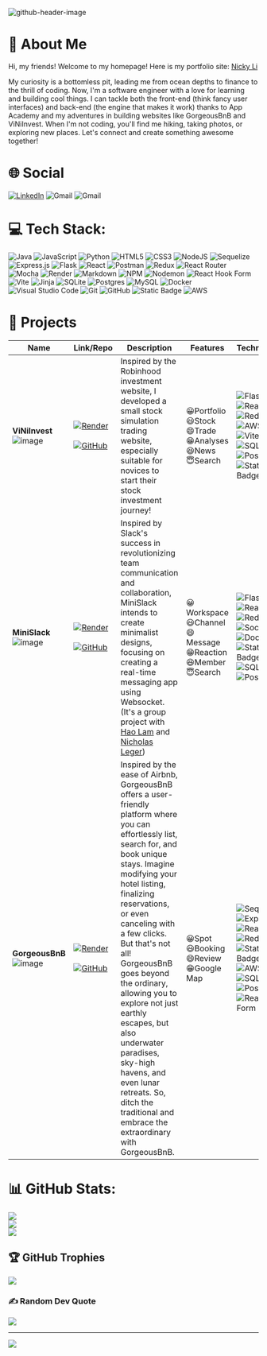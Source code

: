 ![github-header-image](https://github.com/NickyViNi/NickyViNi/assets/143028175/300d6b58-e137-45ed-a630-db1520f1d677)

# 💫 About Me
Hi, my friends! Welcome to my homepage! Here is my portfolio site: [Nicky Li](https://nickyvini.github.io/)

My curiosity is a bottomless pit, leading me from ocean depths to finance to the thrill of coding. Now, I'm a software engineer with a love for learning and building cool things.  I can tackle both the front-end (think fancy user interfaces) and back-end (the engine that makes it work) thanks to App Academy and my adventures in building websites like GorgeousBnB and ViNiInvest. When I'm not coding, you'll find me hiking, taking photos, or exploring new places. Let's connect and create something awesome together!

# 🌐 Social
[![LinkedIn](https://img.shields.io/badge/linkedin-%230077B5.svg?logo=linkedin&logoColor=white)](https://www.linkedin.com/in/nicky-li/)
![Gmail](https://img.shields.io/badge/Gmail-D14836?logo=gmail&logoColor=white)
![Gmail](https://img.shields.io/badge/happylemonlcm@gmail.com-gray?logoColor=white)

# 💻 Tech Stack:
![Java](https://img.shields.io/badge/java-%23ED8B00.svg?logo=openjdk&logoColor=white)
![JavaScript](https://img.shields.io/badge/javascript-%23323330.svg?logo=javascript&logoColor=%23F7DF1E)
![Python](https://img.shields.io/badge/python-3670A0?logo=python&logoColor=ffdd54)
![HTML5](https://img.shields.io/badge/html5-%23E34F26.svg?logo=html5&logoColor=white)
![CSS3](https://img.shields.io/badge/css3-%231572B6.svg?logo=css3&logoColor=white)
![NodeJS](https://img.shields.io/badge/node.js-6DA55F?logo=node.js&logoColor=white)
![Sequelize](https://img.shields.io/badge/Sequelize-52B0E7?logo=Sequelize&logoColor=white)
![Express.js](https://img.shields.io/badge/express.js-%23404d59.svg?logo=express&logoColor=%2361DAFB)
![Flask](https://img.shields.io/badge/flask-%23000.svg?logo=flask&logoColor=white)
![React](https://img.shields.io/badge/react-%2320232a.svg?logo=react&logoColor=%2361DAFB)
![Postman](https://img.shields.io/badge/Postman-FF6C37?logo=postman&logoColor=white)
![Redux](https://img.shields.io/badge/redux-%23593d88.svg?logo=redux&logoColor=white)
![React Router](https://img.shields.io/badge/React_Router-CA4245?logo=react-router&logoColor=white)
![Mocha](https://img.shields.io/badge/-mocha-%238D6748?logo=mocha&logoColor=white)
![Render](https://img.shields.io/badge/Render-%46E3B7.svg?logo=render&logoColor=white)
![Markdown](https://img.shields.io/badge/markdown-%23000000.svg?style=for-the-badge&logo=markdown&logoColor=white)
![NPM](https://img.shields.io/badge/NPM-%23CB3837.svg?logo=npm&logoColor=white)
![Nodemon](https://img.shields.io/badge/NODEMON-%23323330.svg?logo=nodemon&logoColor=%BBDEAD)
![React Hook Form](https://img.shields.io/badge/React%20Hook%20Form-%23EC5990.svg?logo=reacthookform&logoColor=white)
![Vite](https://img.shields.io/badge/vite-%23646CFF.svg?logo=vite&logoColor=white)
![Jinja](https://img.shields.io/badge/jinja-white.svg?logo=jinja&logoColor=black)
![SQLite](https://img.shields.io/badge/sqlite-%2307405e.svg?logo=sqlite&logoColor=white)
![Postgres](https://img.shields.io/badge/postgres-%23316192.svg?logo=postgresql&logoColor=white)
![MySQL](https://img.shields.io/badge/mysql-4479A1.svg?logo=mysql&logoColor=white)
![Docker](https://img.shields.io/badge/docker-%230db7ed.svg?logo=docker&logoColor=white)
![Visual Studio Code](https://img.shields.io/badge/Visual%20Studio%20Code-0078d7.svg?logo=visual-studio-code&logoColor=white)
![Git](https://img.shields.io/badge/git-%23F05033.svg?logo=git&logoColor=white)
![GitHub](https://img.shields.io/badge/github-%23121011.svg?logo=github&logoColor=white)
![Static Badge](https://img.shields.io/badge/Google%20Map%20API-white?logo=google%20maps&logoColor=green)
![AWS](https://img.shields.io/badge/AWS-%23FF9900.svg?logo=amazon-aws&logoColor=white)

# 💎 Projects

| Name | Link/Repo |Description | Features | Technologies |
|---------|-------|-------------|----------|--------------|
| **ViNiInvest** <br> ![image](./images/viniinvest.gif) | [![Render](https://img.shields.io/badge/Render-%46E3B7.svg?logo=render&logoColor=white)](https://viniinvest.onrender.com) <br><br> [![GitHub](https://img.shields.io/badge/github-%23121011.svg?logo=github&logoColor=white)](https://github.com/NickyViNi/ViNiInvest) | Inspired by the Robinhood investment website, I developed a small stock simulation trading website, especially suitable for novices to start their stock investment journey! | 😀Portfolio<br> 😃Stock<br> 😄Trade<br> 😁Analyses<br>😆News<br>😇Search | ![Flask](https://img.shields.io/badge/flask-%23000.svg?logo=flask&logoColor=white) <br> ![React](https://img.shields.io/badge/react-%2320232a.svg?logo=react&logoColor=%2361DAFB) <br> ![Redux](https://img.shields.io/badge/redux-%23593d88.svg?logo=redux&logoColor=white) <br> ![AWS](https://img.shields.io/badge/AWS-%23FF9900.svg?logo=amazon-aws&logoColor=white) <br> ![Vite](https://img.shields.io/badge/vite-%23646CFF.svg?logo=vite&logoColor=white) <br> ![SQLite](https://img.shields.io/badge/sqlite-%2307405e.svg?logo=sqlite&logoColor=white) <br> ![Postgres](https://img.shields.io/badge/postgres-%23316192.svg?logo=postgresql&logoColor=white) <br> ![Static Badge](https://img.shields.io/badge/SQLAlchemy-white?logo=sqlalchemy&logoColor=blue) <br>  |
| **MiniSlack** <br> ![image](./images/minislack.gif) | [![Render](https://img.shields.io/badge/Render-%46E3B7.svg?logo=render&logoColor=white)](https://minislack.onrender.com/) <br><br> [![GitHub](https://img.shields.io/badge/github-%23121011.svg?logo=github&logoColor=white)](https://github.com/NickyViNi/MiniSlack) | Inspired by Slack's success in revolutionizing team communication and collaboration, MiniSlack intends to create minimalist designs, focusing on creating a real-time messaging app using Websocket. <br>(It's a group project with [Hao Lam](https://github.com/haolam05) and [Nicholas Leger](https://github.com/leg-git-555)) | 😀Workspace <br> 😃Channel <br> 😄Message <br> 😁Reaction <br> 😆Member <br> 😇Search |![Flask](https://img.shields.io/badge/flask-%23000.svg?logo=flask&logoColor=white) <br> ![React](https://img.shields.io/badge/react-%2320232a.svg?logo=react&logoColor=%2361DAFB) <br> ![Redux](https://img.shields.io/badge/redux-%23593d88.svg?logo=redux&logoColor=white) <br> ![Socket.io](https://img.shields.io/badge/Socket.io-black?logo=socket.io&badgeColor=010101) <br> ![Docker](https://img.shields.io/badge/docker-%230db7ed.svg?logo=docker&logoColor=white) <br> ![Static Badge](https://img.shields.io/badge/SQLAlchemy-white?logo=sqlalchemy&logoColor=blue) <br> ![SQLite](https://img.shields.io/badge/sqlite-%2307405e.svg?logo=sqlite&logoColor=white) <br> ![Postgres](https://img.shields.io/badge/postgres-%23316192.svg?logo=postgresql&logoColor=white) <br> |
| **GorgeousBnB** <br> ![image](./images/bnb.gif) | [![Render](https://img.shields.io/badge/Render-%46E3B7.svg?logo=render&logoColor=white)](https://gorgeousbnb-project.onrender.com/) <br><br> [![GitHub](https://img.shields.io/badge/github-%23121011.svg?logo=github&logoColor=white)](https://github.com/NickyViNi/GorgeousBnB) | Inspired by the ease of Airbnb, GorgeousBnB offers a user-friendly platform where you can effortlessly list, search for, and book unique stays.  Imagine modifying your hotel listing, finalizing reservations, or even canceling with a few clicks. But that's not all! GorgeousBnB goes beyond the ordinary, allowing you to explore not just earthly escapes, but also underwater paradises, sky-high havens, and even lunar retreats.  So, ditch the traditional and embrace the extraordinary with GorgeousBnB. | 😀Spot <br> 😃Booking <br> 😄Review <br> 😁Google Map | ![Sequelize](https://img.shields.io/badge/Sequelize-52B0E7?logo=Sequelize&logoColor=white) <br> ![Express.js](https://img.shields.io/badge/express.js-%23404d59.svg?logo=express&logoColor=%2361DAFB) <br> ![React](https://img.shields.io/badge/react-%2320232a.svg?logo=react&logoColor=%2361DAFB) <br> ![Redux](https://img.shields.io/badge/redux-%23593d88.svg?logo=redux&logoColor=white) <br> ![Static Badge](https://img.shields.io/badge/Google%20Map%20API-white?logo=google%20maps&logoColor=green) <br> ![AWS](https://img.shields.io/badge/AWS-%23FF9900.svg?logo=amazon-aws&logoColor=white) <br> ![SQLite](https://img.shields.io/badge/sqlite-%2307405e.svg?logo=sqlite&logoColor=white) <br> ![Postgres](https://img.shields.io/badge/postgres-%23316192.svg?logo=postgresql&logoColor=white) <br> ![React Hook Form](https://img.shields.io/badge/React%20Hook%20Form-%23EC5990.svg?logo=reacthookform&logoColor=white) <br> |


# 📊 GitHub Stats:
![](https://github-readme-stats.vercel.app/api?username=NickyViNi&theme=dark&hide_border=false&include_all_commits=false&count_private=false)<br/>
![](https://github-readme-streak-stats.herokuapp.com/?user=NickyViNi&theme=dark&hide_border=false)<br/>
![](https://github-readme-stats.vercel.app/api/top-langs/?username=NickyViNi&theme=dark&hide_border=false&include_all_commits=true&count_private=true&layout=compact)

## 🏆 GitHub Trophies
![](https://github-profile-trophy.vercel.app/?username=NickyViNi&theme=radical&no-frame=false&no-bg=true&margin-w=4)

### ✍️ Random Dev Quote
![](https://quotes-github-readme.vercel.app/api?type=horizontal&theme=radical)

<!--### 🔝 Top Contributed Repo
![](https://github-contributor-stats.vercel.app/api?username=NickyViNi&limit=5&theme=dark&combine_all_yearly_contributions=true)

### 😂 Random Dev Meme
<img src='https://randommeme-five.vercel.app/' style="height: 400px;"/> -->

---
[![](https://visitcount.itsvg.in/api?id=NickyViNi&icon=0&color=0)](https://visitcount.itsvg.in)

<!-- Proudly created with GPRM ( https://gprm.itsvg.in ) -->
